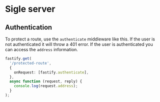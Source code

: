 # Sigle server

## Authentication

To protect a route, use the `authenticate` middleware like this. If the user is not authenticated it will throw a 401 error. If the user is authenticated you can access the `address` information.

```ts
fastify.get(
  '/protected-route',
  {
    onRequest: [fastify.authenticate],
  },
  async function (request, reply) {
    console.log(request.address);
  }
);
```
